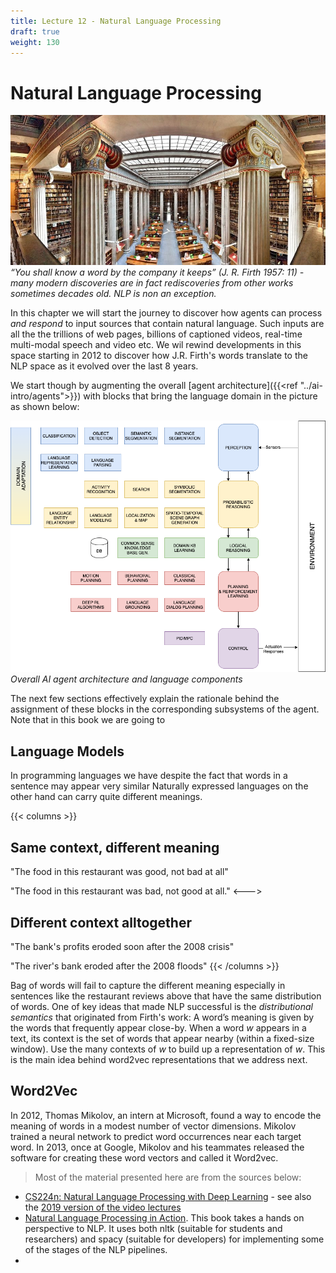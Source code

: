 ```yaml
---
title: Lecture 12 - Natural Language Processing
draft: true
weight: 130
---
```


# Natural Language Processing

![national-library-greece](images/national-library-greece.jpg#center)
*“You shall know a word by the company it keeps” (J. R. Firth 1957: 11) - many modern discoveries are in fact rediscoveries from other works sometimes decades old. NLP is non an exception.*

In this chapter we will start the journey to discover how agents can process _and respond_ to input sources that contain natural language. Such inputs are all the the trillions of web pages, billions of captioned videos, real-time multi-modal speech and video etc.  We wil rewind developments in this space starting in 2012 to discover how J.R. Firth's words translate to the NLP space as it evolved over the last 8 years.

We start though by augmenting the overall [agent architecture]({{<ref "../ai-intro/agents">}}) with blocks that bring the language domain in the picture as shown below:

![overall-agent-architecture](images/overall-agent-architecture.png#center)
*Overall AI agent architecture and language components*

The next few sections effectively explain the rationale behind the assignment of these blocks in the corresponding subsystems of the agent. Note that in this book we are going to 


## Language Models

In programming languages we have 
despite the fact that words in a sentence may appear very similar
Naturally expressed languages on the other hand can carry quite different meanings.  

{{< columns >}} 
## Same context, different meaning
"The food in this restaurant was good, not bad at all"

"The food in this restaurant was bad, not good at all."
<---> 

## Different context alltogether 
"The bank's profits eroded soon after the 2008 crisis"

"The river's bank eroded after the 2008 floods"
{{< /columns >}}

Bag of words will fail to capture the different meaning especially in sentences like the restaurant reviews above that have the same distribution of words. One of key ideas that made NLP successful is the _distributional semantics_ that originated from Firth's work: A word’s meaning is given by the words that frequently appear close-by. When a word $w$ appears in a text, its context is the set of words that appear nearby (within a fixed-size window). Use the many contexts of $w$ to build up a representation of $w$. This is the main idea behind word2vec representations that we address next. 

## Word2Vec

In 2012, Thomas Mikolov, an intern at Microsoft, found a way to encode the meaning of words in a modest number of vector dimensions. Mikolov trained a neural network to predict word occurrences near each target word. In 2013, once at Google, Mikolov and his teammates released the software for creating these word vectors and called it Word2vec.



> Most of the material presented here are from the sources below:

* [CS224n: Natural Language Processing with Deep Learning](http://web.stanford.edu/class/cs224n/) - see also the [2019 version of the video lectures](https://www.youtube.com/playlist?list=PLoROMvodv4rOhcuXMZkNm7j3fVwBBY42z)
* [Natural Language Processing in Action](https://www.amazon.com/Natural-Language-Processing-Action-Understanding/dp/1617294632). This book takes a hands on perspective to NLP. It uses both nltk (suitable for students and researchers) and spacy (suitable for developers) for implementing some of the stages of the NLP pipelines.
* 
